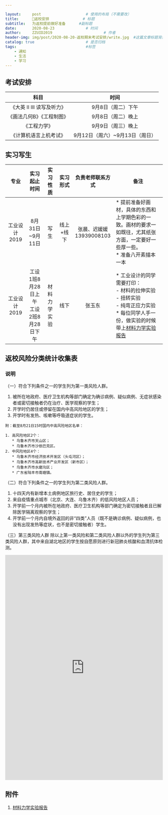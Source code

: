 ```yaml
---

layout:     post   				    # 使用的布局（不需要改）
title:      📢返校安排 				# 标题 
subtitle:   为返校提前做好准备      #副标题
date:       2020-08-23 				# 时间
author:     ZZUID2019 						# 作者
header-img: img/post/2020-08-20-返校期末考试安排/write.jpg 	#这篇文章标题背景图片
catalog: true 						# 是否归档
tags:								#标签
    - 通知
    - 生活
    - 学习
---
```


## 考试安排

|            科目            |              时间               |
| :------------------------: | :-----------------------------: |
| 《大英 II III 读写及听力》 |       9月8日（周二）下午        |
| 《画法几何B》《工程制图》  |       9月8日（周二）晚上        |
|        《工程力学》        |       9月9日（周三）晚上        |
|   《计算机语言上机考试》   | 9月12日（周六）~9月13日（周日） |

## 实习写生

|     专业     |                实习起止时间                |   实习性质   | 实习形式  |       负责老师联系方式        | 备注                                                         |
| :----------: | :----------------------------------------: | :----------: | :-------: | :---------------------------: | ------------------------------------------------------------ |
| 工业设计2019 |              8月31日~9月11日               |     写生     | 线上+线下 | 张晨、迟媛媛<br />13939008103 | * 提前准备好画材，具体的东西和上学期色彩的一致。画材的要求一如既往，尤其纸张方面，一定要好一些厚一些。<br />* 准备八开素描本一本 |
| 工业设计2019 | 工设1班8月28日上午<br />工设2班8月28日下午 | 材料力学实验 |   线下    |            张玉东             | * 工业设计的同学需要打印：<br />- 材料的拉伸实验 <br />- 扭转实验 <br />- 纯弯正应力实验<br />* 每位同学人手一份，做实验的时候带上[材料力学实验报告](https://wws.lanzous.com/isUNzfz55lg) |

## 返校风险分类统计收集表

### 说明

（一）符合下列条件之一的学生列为第一类风险人群。

1. 被所在地政府、医疗卫生机构等部门确定为确诊病例、疑似病例、无症状感染者或密切接触者仍在治疗、医学观察的学生；
2. 开学时仍居住或停留在国内中高风险地区的学生；
3. 开学时有发热、咳嗽等呼吸道症状的学生。

```
附：截至8月21日15时国内中高风险地区名单：

1. 高风险地区2个：
   * 乌鲁木齐市天山区；
   * 乌鲁木齐市沙依巴克区。
2. 中风险地区4个：
   * 乌鲁木齐市经济技术开发区（头屯河区）；
   * 乌鲁木齐市高新技术产业开发区（新市区）；
   * 乌鲁木齐市水磨沟区；
   * 广东省陆丰市南塘镇。
```

（二）符合下列条件之一的学生列为第二类风险人群。

1. 十四天内有新增本土病例地区旅行史、居住史的学生；
2. 来自疫情重点城市（北京、大连、乌鲁木齐）的低风险地区人员；
3. 开学前一个月内被所在地政府、医疗卫生机构等部门确定为密切接触者且已解除医学隔离观察的学生；
4. 开学前一个月内自境外返回的非“四类”人员（既不是确诊病例、疑似病例，也没有出现发热等症状，也不是密切接触者）学生。

（三）第三类风险人群
除以上第一类风险和第二类风险人群以外的学生列为第三类风险人群，其中来自湖北地区的学生按自愿原则进行新冠肺炎核酸和血清抗体检测。

<iframe width="640px" height= "720px" src= "https://forms.office.com/Pages/ResponsePage.aspx?id=DQSIkWdsW0yxEjajBLZtrQAAAAAAAAAAAAMAADHHyH5UQ1k2Rk05QUNGSDIyVzQxTDY3QVdUM01YWC4u&embed=true" frameborder= "0" marginwidth= "0" marginheight= "0" style= "border: none; max-width:100%; max-height:100vh" allowfullscreen webkitallowfullscreen mozallowfullscreen msallowfullscreen> </iframe>

## 附件

1. [材料力学实验报告](https://wws.lanzous.com/isUNzfz55lg)